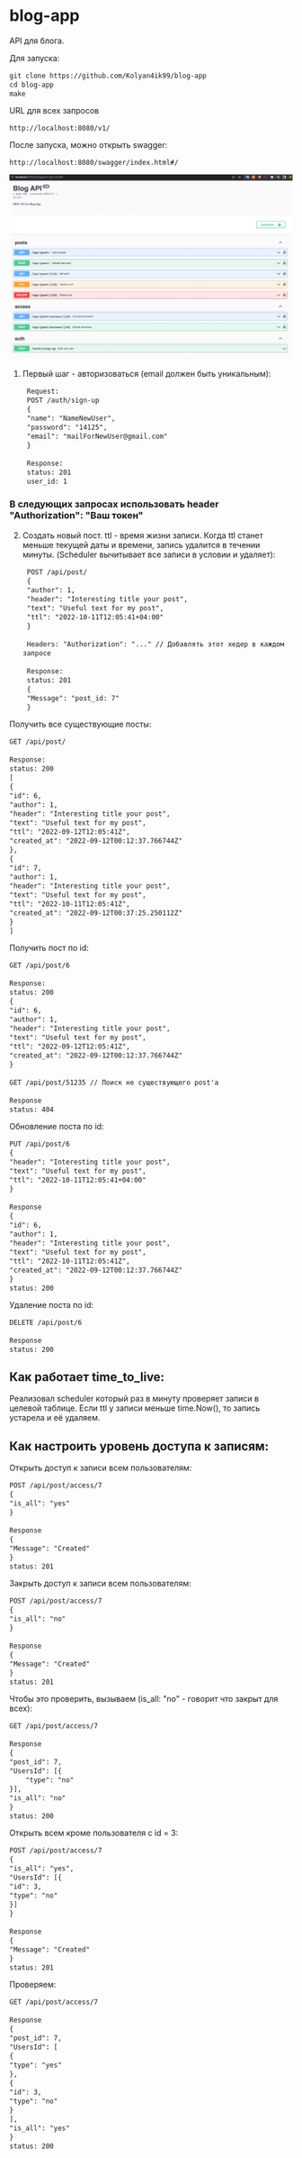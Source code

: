 # blog-app

API для блога.

Для запуска:
    
    git clone https://github.com/Kolyan4ik99/blog-app
    cd blog-app
    make

URL для всех запросов

    http://localhost:8080/v1/

После запуска, можно открыть swagger:
    
    http://localhost:8080/swagger/index.html#/

![img.png](imgs/img.png)

1) Первый шаг - авторизоваться (email должен быть уникальным):


        Request:
        POST /auth/sign-up
        {
        "name": "NameNewUser",
        "password": "14125",
        "email": "mailForNewUser@gmail.com"
        }

        Response:
        status: 201
        user_id: 1


### В следующих запросах использовать header "Authorization": "Ваш токен"

2) Создать новый пост. ttl - время жизни записи. Когда ttl станет меньше текущей даты и времени, запись удалится в течении минуты. 
(Scheduler вычитывает все записи в условии и удаляет):


        POST /api/post/
        {
        "author": 1,
        "header": "Interesting title your post",
        "text": "Useful text for my post",
        "ttl": "2022-10-11T12:05:41+04:00"
        }

        Headers: "Authorization": "..." // Добавлять этот хедер в каждом запросе

        Response:
        status: 201
        {
        "Message": "post_id: 7"
        }

Получить все существующие посты:

    GET /api/post/

    Response:
    status: 200
    [
    {
    "id": 6,
    "author": 1,
    "header": "Interesting title your post",
    "text": "Useful text for my post",
    "ttl": "2022-09-12T12:05:41Z",
    "created_at": "2022-09-12T00:12:37.766744Z"
    },
    {
    "id": 7,
    "author": 1,
    "header": "Interesting title your post",
    "text": "Useful text for my post",
    "ttl": "2022-10-11T12:05:41Z",
    "created_at": "2022-09-12T00:37:25.250112Z"
    }
    ]

Получить пост по id:

    GET /api/post/6

    Response:
    status: 200
    {
    "id": 6,
    "author": 1,
    "header": "Interesting title your post",
    "text": "Useful text for my post",
    "ttl": "2022-09-12T12:05:41Z",
    "created_at": "2022-09-12T00:12:37.766744Z"
    }

    GET /api/post/51235 // Поиск не существующего post'а

    Response 
    status: 404

Обновление поста по id:

    PUT /api/post/6
    {
    "header": "Interesting title your post",
    "text": "Useful text for my post",
    "ttl": "2022-10-11T12:05:41+04:00"
    }

    Response
    {
    "id": 6,
    "author": 1,
    "header": "Interesting title your post",
    "text": "Useful text for my post",
    "ttl": "2022-10-11T12:05:41Z",
    "created_at": "2022-09-12T00:12:37.766744Z"
    }
    status: 200

Удаление поста по id:

    DELETE /api/post/6

    Response
    status: 200

## Как работает time_to_live:

Реализовал scheduler который раз в минуту проверяет записи в целевой таблице. 
Если ttl у записи меньше time.Now(), то запись устарела и её удаляем.

## Как настроить уровень доступа к записям:

Открыть доступ к записи всем пользователям:

    POST /api/post/access/7
    {
    "is_all": "yes"
    }

    Response
    {
    "Message": "Created"
    }
    status: 201

Закрыть доступ к записи всем пользователям:

    POST /api/post/access/7
    {
    "is_all": "no"
    }

    Response
    {
    "Message": "Created"
    }
    status: 201

Чтобы это проверить, вызываем (is_all: "no" - говорит что закрыт для всех):

    GET /api/post/access/7

    Response
    {
    "post_id": 7,
    "UsersId": [{
        "type": "no"
    }],
    "is_all": "no"
    }
    status: 200
    
Открыть всем кроме пользователя с id = 3:

    POST /api/post/access/7
    {
    "is_all": "yes",
    "UsersId": [{
    "id": 3,
    "type": "no"
    }]
    }

    Response
    {
    "Message": "Created"
    }
    status: 201

Проверяем:

    GET /api/post/access/7

    Response
    {
    "post_id": 7,
    "UsersId": [
    {
    "type": "yes"
    },
    {
    "id": 3,
    "type": "no"
    }
    ],
    "is_all": "yes"
    }
    status: 200
